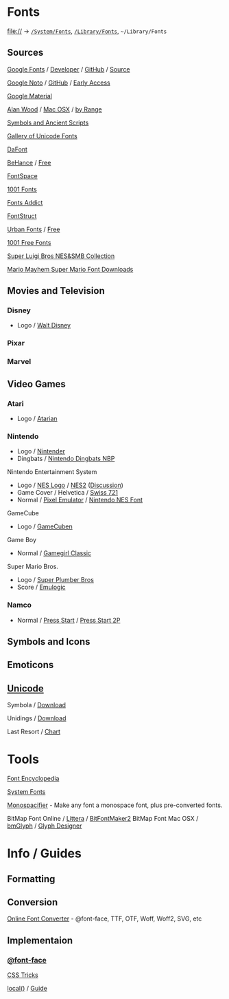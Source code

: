 # Fonts

[file://](file://) -> [`/System/Fonts`](file:///System/Library/Fonts/), [`/Library/Fonts`](file:///Library/Fonts/), `~/Library/Fonts`



## Sources

[Google Fonts](https://www.google.com/fonts) / [Developer](https://developers.google.com/fonts/) / [GitHub](https://github.com/google/fonts) / [Source](https://github.com/googlefonts)

[Google Noto](http://www.google.com/get/noto/) / [GitHub](https://github.com/googlei18n/noto-fonts) / [Early Access](https://www.google.com/fonts/earlyaccess)

[Google Material]()

[Alan Wood](http://www.alanwood.net/unicode/fonts.html) / [Mac OSX](http://www.alanwood.net/unicode/fonts_macosx.html) / [by Range](http://www.alanwood.net/unicode/fontsbyrange.html)

[Symbols and Ancient Scripts](http://users.teilar.gr/~g1951d/)

[Gallery of Unicode Fonts](http://www.wazu.jp/)

[DaFont](http://www.dafont.com/)

[BeHance](https://www.behance.net/) / [Free](https://www.behance.net/collection/4860923/Free-Fonts)

[FontSpace](http://www.fontspace.com/)

[1001 Fonts](http://www.1001fonts.com/)

[Fonts Addict](http://www.fontsaddict.com/)

[FontStruct](http://fontstruct.com/gallery)

[Urban Fonts](http://www.urbanfonts.com/) / [Free](http://www.urbanfonts.com/free-fonts.htm)

[1001 Free Fonts](http://www.1001freefonts.com/)

[Super Luigi Bros NES&SMB Collection](http://www.superluigibros.com/mario-bros-fonts)

[Mario Mayhem Super Mario Font Downloads](http://www.mariomayhem.com/downloads/super_mario_fonts/)



## Movies and Television

### Disney
- Logo / [Walt Disney](http://www.urbanfonts.com/fonts/Walt_Disney.htm)

### Pixar

### Marvel



## Video Games

### Atari
- Logo / [Atarian](http://www.1001fonts.com/sf-atarian-system-font.html)

### Nintendo
- Logo / [Nintender](http://www.fontspace.com/629fonts/nintender)
- Dingbats / [Nintendo Dingbats NBP](http://www.fontspace.com/total-fontgeek-dtf-ltd/nintendo-dingbats-nbp)

Nintendo Entertainment System
- Logo / [NES Logo](http://www.fontspace.com/629fonts/nes-logo) / [NES2](http://www.fontspace.com/538fonts/nes2) ([Discussion](http://www.dafont.com/de/forum/read/167772-2/nintendo-entertainment-system-not-regular-nintendo-font))
- Game Cover / Helvetica / [Swiss 721](http://ufonts.com/search/swiss%20721)
- Normal / [Pixel Emulator](http://www.fontspace.com/pixel-sagas/pixel-emulator) / [Nintendo NES Font](http://fontstruct.com/fontstructions/show/406653/nintendo_nes_font)

GameCube
- Logo / [GameCuben](http://www.fontspace.com/bleutuna/gamecuben)

Game Boy
- Normal / [Gamegirl Classic](http://www.fontspace.com/freaky-fonts/gamegirl-classic)

Super Mario Bros.
- Logo / [Super Plumber Bros](http://www.fontspace.com/jackster-productions/super-plumber-brothers)
- Score / [Emulogic](http://www.fontspace.com/freaky-fonts/emulogic)

### Namco
- Normal / [Press Start](http://www.fontspace.com/codeman38/press-start) / [Press Start 2P](http://www.fontspace.com/codeman38/press-start-2p)



## Symbols and Icons



## Emoticons



## [Unicode](http://unicode.org/resources/fonts.html)

Symbola / [Download](http://users.teilar.gr/~g1951d/Symbola.zip)

Unidings / [Download](http://users.teilar.gr/~g1951d/Unidings.zip)

Last Resort / [Chart](http://www.unicode.org/charts/lastresort.html)



# Tools

[Font Encyclopedia](http://typedia.com/)

[System Fonts](http://www.cssfontstack.com/)

[Monospacifier](https://github.com/cpitclaudel/monospacifier) - Make any font a monospace font, plus pre-converted fonts.

BitMap Font Online / [Littera](http://kvazars.com/littera/) / [BitFontMaker2](http://www.pentacom.jp/pentacom/bitfontmaker2/)
BitMap Font Mac OSX / [bmGlyph](https://www.bmglyph.com/) / [Glyph Designer](https://71squared.com/glyphdesigner)



# Info / Guides



## Formatting



## Conversion

[Online Font Converter](https://onlinefontconverter.com/) - @font-face, TTF, OTF, Woff, Woff2, SVG, etc



## Implementaion

### [@font-face](https://developer.mozilla.org/en-US/docs/Web/CSS/@font-face)

[CSS Tricks](https://css-tricks.com/snippets/css/using-font-face/)

[local()]() / [Guide](https://www.broken-links.com/2009/06/30/checking-for-installed-fonts-with-font-face-and-local/)
